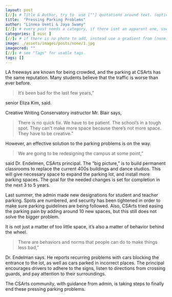 ```yaml
---
layout: post
[//]: # Title & Author, try to  use [""] quotations around text. (optional, just formality).
title:  "Pressing Parking Problems"
author: "Linnea Venti & Jaya Swamy"
[//]: # every post needs a category, if there isnt an apparent one, use [misc].
categories: [ misc ]
[//]: # if there is no photo to add, instead use a gradient from [none] folder by picking a number from 1-10. (all gradients are .jpg)
image: ./assets/images/posts/none/1.jpg
imagecred: ""
[//]: # see "Tags" for usable tags.
tags: []
---
```

LA freeways are known for being crowded, and the parking at CSArts has the same reputation. Many students believe that the traffic is worse than ever before. 

> It’s been bad for the last few years,” 

senior Eliza Kim, said. 

Creative Writing Conservatory instructor Mr. Blair says, 

> There is no quick fix. We have to be patient. The school’s in a tough spot. They can't make more space because there’s not more space. They have to be creative.” 

However, an effective solution to the parking problems is on the way.

> We are going to be redesigning the campus at some point,” 

said Dr. Endelmen, CSArts principal. The “big picture,” is to build permanent classrooms to replace the current 400s buildings and dance studios. This will give necessary space to expand the parking lot, and install more parking spaces. The goal for the needed changes is set for completion in the next 3 to 5 years.

Last summer, the admin made new designations for student and teacher parking. Spots are numbered, and security has been tightened in order to make sure parking guidelines are being followed. Also, CSArts tried easing the parking pain by adding around 10 new spaces, but this still does not solve the bigger problem.

It is not just a matter of too little space, it’s also a matter of behavior behind the wheel. 

> There are behaviors and norms that people can do to make things less bad,” 

Dr. Endelman says. He reports recurring problems with cars blocking the entrance to the lot, as well as cars parked in incorrect places. The principal encourages drivers to adhere to the signs, listen to directions from crossing guards, and pay attention to their surroundings. 

The CSArts community, with guidance from admin, is taking steps to finally end these pressing parking problems.